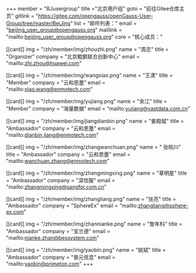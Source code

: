 +++
member = "BJusergroup"
title ="北京用户组"
goto = "前往Gitee仓库主页"
gitlink = "https://gitee.com/opengauss/openGauss-User-Group/tree/master/BeiJing"
list = "邮件列表："
email = "beijing_user_group@opengauss.org"
maillink = "mailto:beijing_user_group@opengauss.org"
core = "核心成员："


[[card]]
img = "/zh/member/img/zhouzhi.png"
name = "周志"
title = "Organizer"
company = "北京鲲鹏联合创新中心"
email = "mailto:zhi.zhou@huawei.com"

[[card]]
img = "/zh/member/img/wangxiao.png"
name = "王潇"
title = "Member"
company = "云和恩墨"
email = "mailto:xiao.wang@enmotech.com"

[[card]]
img = "/zh/member/img/yujiang.png"
name = "余江"
title = "Member"
company = "海量数据"
email = "mailto:yujiang@vastdata.com.cn"


[[card]]
img = "/zh/member/img/jiangdianbin.png"
name = "姜殿斌"
title = "Ambassador"
company = "云和恩墨"
email = "mailto:dianbin.jiang@enmotech.com"

[[card]]
img = "/zh/member/img/zhangwanchuan.png"
name = " 张皖川"
title = "Ambassador"
company = "云和恩墨"
email = "mailto:wanchuan.zhang@enmotech.com"

[[card]]
img = "/zh/member/img/zhangmingxing.png"
name = "章明星"
title = "Ambassador"
company = "深信服"
email = "mailto:zhangmingxing@sangfor.com.cn"

[[card]]
img = "/zh/member/img/zhangliang.png"
name = "张亮"
title = "Ambassador"
company = "SphereEx"
email = "mailto:zhangliang@sphere-ex.com"


[[card]]
img = "/zh/member/img/zhannianke.png"
name = "詹年科"
title = "Ambassador"
company = "宝兰德"
email = "mailto:nianke.zhan@bessystem.com"

[[card]]
img = "/zh/member/img/yaobin.png"
name = "姚斌"
title = "Ambassador"
company = "普元信息"
email = "mailto:yaobin@primeton.com"
+++